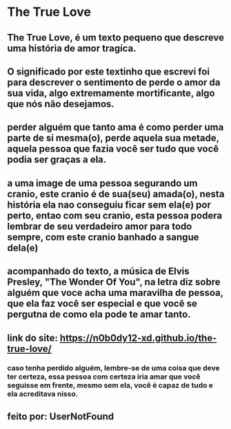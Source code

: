 # The True Love
## The True Love, é um texto pequeno que descreve uma história de amor tragíca.
## O significado por este textinho que escrevi foi para descrever o sentimento de perde o amor da sua vida, algo extremamente mortificante, algo que nós não desejamos.
## perder alguém que tanto ama é como perder uma parte de si mesma(o), perde aquela sua metade, aquela pessoa que fazia você ser tudo que você podia ser graças a ela.
## a uma image de uma pessoa segurando um cranio, este cranio é de sua(seu) amada(o), nesta história ela nao conseguiu ficar sem ela(e) por perto, entao com seu cranio, esta pessoa podera lembrar de seu verdadeiro amor para todo sempre, com este cranio banhado a sangue dela(e)
## acompanhado do texto, a música de Elvis Presley, "The Wonder Of You", na letra diz sobre alguém que voce acha uma maravilha de pessoa, que ela faz você ser especial e que você se pergutna de como ela pode te amar tanto.

## link do site: https://n0b0dy12-xd.github.io/the-true-love/

### caso tenha perdido alguém, lembre-se de uma coisa que deve ter certeza, essa pessoa com certeza iria amar que você seguisse em frente, mesmo sem ela, você é capaz de tudo e ela acreditava nisso.

## feito por: UserNotFound
